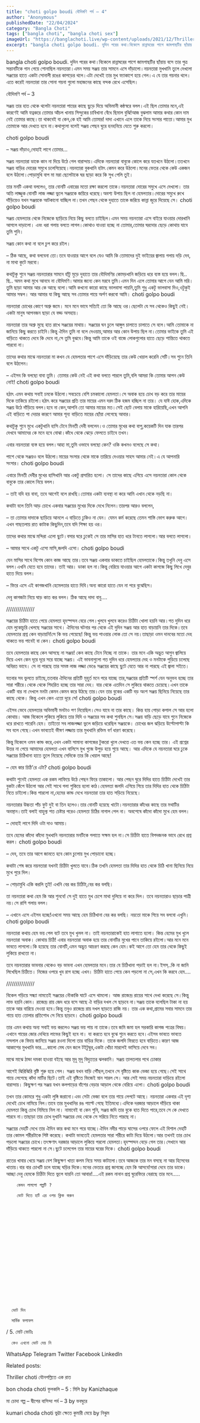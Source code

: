 ```yaml
---
title: "choti golpo boudi বৌদিমণি পর্ব – 4"
author: "Anonymous"
publishedDate: "22/04/2024"
category: "Bangla Choti"
tags: ["bangla choti", "bangla choti sex"]
imageUrl: "https://banglachoti.live/wp-content/uploads/2021/12/Thriller-choti-e1639541758341-150x150.jpg"
excerpt: "bangla choti golpo boudi. দুদিন পরের কথা।বিকেলে রান্নাঘরের পাশে জামগাছটির ছাঁয়ায় বসে তার পুত্র সন্তানটিকে গান গেয়ে শোনাছিল নয়নতারা।এমন সময় সঞ্জয় তার সামনে এসে দাঁড়ালো।নয়নতারা মুখখানি তুলে দেখলো সঞ্জয়ে..."
---
```


bangla choti golpo boudi. দুদিন পরের কথা।বিকেলে রান্নাঘরের পাশে জামগাছটির ছাঁয়ায় বসে তার পুত্র সন্তানটিকে গান গেয়ে শোনাছিল নয়নতারা।এমন সময় সঞ্জয় তার সামনে এসে দাঁড়ালো।নয়নতারা মুখখানি তুলে দেখলো সঞ্জয়ের হাতে একটা সোনালী রঙের কাপড়ের থলে।এটা দেখেই তার মুখ ফ্যাকাশে হয়ে গেল।এ যে তার গয়নার থলে।এতে করেই নয়নতারা তার সোনা গয়না গুলো মহাজনের কাছে বন্দক রেখে এসেছিল।


বৌদিমণি পর্ব – 3


সঞ্জয় তার হাত থেকে থলেটা নয়নতারা পায়ের কাছে ছুড়ে দিয়ে অভিমানী কন্ঠস্বরে বলল।এই ছিল তোমার মনে,এই কারণেই আমি যত্নকরে তোমার আঁচল খানায় সিন্দুকের চাবিখানা বেঁধে ছিমাল বুঝি!আজ বুঝলাম আমার কথার কোন দাম নেই তোমার কাছে।তা থাকবেই বা কেন,কে হই আমি তোমার! দাদা এখানে এলে তাকে নিয়ে সংসার পাতো।আমার মুখ তোমাকে আর দেখতে হবে না।কথাগুলো বলেই সঞ্জয় পেছন ঘুরে হনহনিয়ে যেতে শুরু করলো।


choti golpo boudi


– সঞ্জয় দাঁড়াও,দোহাই লাগে তোমার…

সঞ্জয় নয়নতারা ডাকে কান না দিয়ে উঠে গেল বারান্দায়।এদিকে নয়নতারা বাবুকে কোলে করে যতখনে উঠলো।ততখনে সঞ্জয় বাড়ির দোরের সমুখে চলেগিয়েছে।নয়নতারা বুকখানি হটাৎ কেমন করে উঠলো।মনের ভেতর থেকে কেউ একজন বলে উঠলো।পোড়ামুখি বাপ মা মরা ছেলেটাকে ঘর ছাড়া করে কি সুখ পেলি তুই।


তার মনটি একথা বললেও, তার বোনটি এবারের মতো রক্ষা করলো তাকে।নয়নতারা দোরের সমুখে এসে দেখলো। তার অতি লাজ্জুক বোনটি লাজ লজ্জা ভুলে সঞ্জয়কে জয়িরে ধরেছে।অবশ্য উপায় ছিল না হেমলতার।দোরের সমুখে রুখে দাঁড়িয়েও যখন সঞ্জয়কে আটকানো যাচ্ছিল না।তখন পেছন থেকে দুহাতে তাকে জরিয়ে কান্না জুরে দিয়েছে সে। choti golpo boudi


সঞ্জয় হেমলতার থেকে নিজেকে ছাড়িয়ে নিয়ে কিছু বলতে চাইছিল।এমন সময় নয়নতারা এসে বাইরে যাওয়ার দোরখানি আগলে দাড়ালো। এবং ধরা গলায় বলতে লাগল।কোথাও যাওয়া হচ্ছে না তোমার,তোমার ঘরদোর ছেড়ে কোথায় যাবে তুমি শুনি।












সঞ্জয় কোন কথা না বলে চুপ করে রইল।


– ঠিক আছে, কথা বলবেনা তো।তবে যাওয়ার আগে বলে যেও আমি কি তোমাদের দুই ভাইয়ের জ্বালায় গলায় দড়ি দেব, না মাথা কুটে মরবো।


কথাটুকু শুনে সঞ্জয় নয়নতারার সামনে হাঁটু মুড়ে দুহাতে তার বৌদিমণির কোমড়খানি জড়িয়ে ধরে ব্যস্ত হয়ে বলল।ছি.. ছি.. অমন কথা মুখে আনবে না বৌদিমণি।আমার জন্যে কেন মরবে তুমি।এমন দিন এলে তোমার আগে যেন আমি মরি।তুমি ছাড়া আমার আর কে আছে বলো।আমি কখনো কারো কাছে ভালবাসা পায়নি,তুমি শুধু একটু ভালবাসা দিও,ওটুকুই আমার সম্বল। আর আমার যা কিছু আছে সব তোমার পায়ে অর্পণ করবো আমি। choti golpo boudi


নয়নতারা চোখের কোণে অশ্রু জমে। মনে মনে ভাবে সত্যিই তো কি আছে ওর।ছেলেটা যে সব থেকেও কিছুই নেই। একটা মানুষ আপনজন ছাড়া যে বড্ড অসহায়।


নয়নতারা তার অশ্রু মুছে হাত রাখে সঞ্জয়ের মাথায়। সঞ্জয়ের ঘন চুলে আঙ্গুল চালাতে চালাতে সে বলে।আমি তোমাকে না জানিয়ে কিছু করতে চাইনি।কিন্তু ঐদিন তুমি না বলে দেওয়ায়,আমার আর কোন উপায় ছিল না।তোমার ভাইকে তুমি এই বাড়িতে থাকতে দেবে কি দেবে না,সে তুমি বুঝবে।কিন্তু আমি তাকে ওই বাজে লোকগুলোর হাতে ছেড়ে শান্তিতে থাকতে পারবো না।


তাদের কথার মাঝে নয়নতারা মা কখন যে হেমলতার পাশে এসে দাঁড়িয়েছে তার কেউ খেয়াল করেনি সেটি।সব শুনে তিনি বলে উঠলেন।


– এইসব কি বলছো বাবা তুমি। তোমার কেউ নেই এই কথা বলতে পারলে তুমি,বলি আমরা কি তোমার আপন কেউ নোই! choti golpo boudi


হঠাৎ এমন কথায় সবাই চমকে উঠলো।সবচেয়ে বেশি চমকালো হেমলতা।সে অবাক হয়ে চোখ বড় করে তার মায়ের দিকে তাকিয়ে রইলো।হঠাৎ করে সঞ্জয়ের প্রতি তার মায়ের এমন দরদ ঠিক হজম হচ্ছিল না তার। যে যাঈ হোক,এদিকে সঞ্জয় উঠে দাঁড়িয়ে বলল।হবে না কেন,আপনি তো আমার মায়ের মত।সেই ছোট বেলায় মাকে হারিয়েছি,এখন আপনি এই বাড়িতে পা দেয়ার কারণে আমার শূন্য বাড়িতে মায়ের ছোঁয়া লেগেছে আবার।


কথাটুকু শুনে মুখে একটুখানি হাসি টেনে মিনতী দেবী বললেন।ও তোমার মুখের কথা বাপু,কয়েকটি দিন যাক তারপর দেখবে আমাদের কে মনে হবে বোঝা।কাঁধে থেকে ঝেড়ে ফেলতে চাইবে তখন।


এবার নয়নতারা ব‍্যস্ত হয়ে বলল।আহা মা,তুমি ওভাবে বলছো কেন? ওকি কখনও বলেছে সে কথা।


পাশে থেকে সঞ্জয়ও বলে উঠলো।মায়ের সংসার থেকে মাকে তারিয়ে দেওয়ার সাহস আমার নেই।এ যে আপনারি সংসার। choti golpo boudi


এবারে মিনতী দেবীর মুখের হাসিখানি আর একটু প্রসারিত হলো। সে তাদের কাছে এগিয়ে এসে নয়নতারা কোল থেকে বাবুকে তার কোলে নিয়ে বলল।


– তাই যদি হয় বাবা, তবে আগেই বলে রাখছি।তোমার একটা ব‍্যবস্থা না করে আমি এখান থেকে নড়ছি না।


কথাটা বলে তিনি আড় চোখে একবার সঞ্জয়ের মুখের দিকে দেখে নিলেন।তারপর আরও বললেন,


– তা তোমার দাদাকে ছাড়িয়ে আনলে এ বাড়িতে ঢুকিও না যেন। যেমন কর্ম করেছে তেমন শাস্তি ভোগ করুক আগে।এখন গাছতলায় রাত কাটাক কিছুদিন,তবে যদি শিক্ষা হয় ওর।


তাদের কথার মাঝে মন্দিরা এলো ছুটে।বসার ঘরে ঢুকেই সে তার মাসির হাত ধরে টানতে লাগলো।আর বলতে লাগলো।


– আমার সাথে একটু এসো মাসি,জলদি এসো। choti golpo boudi


যেন মাসির সাথে বিশেষ কোন কাজ আছে তার।তবে সঞ্জয় একবার ডাকতে চাইছিল হেমলতাকে।কিন্তু তখুনি দেবু এসে বলল।এখনি যেতে হবে তাদের। তাই আর। ডাকা হল না।কিন্তু বেরিয়ে যাওয়ার আগে একটা কাগজে কিছু লিখে দেবুর হাতে দিয়ে বলল।


– ফিরে এসে এই কাগজখানি হেমেলতার হাতে দিবি।অন‍্য কারো হাতে যেন না পরে বুঝেছিস।


দেবু কাগজটা নিয়ে ঘাড় কাত কর বলল। ঠিক আছে দাদা বাবু….


///////////////


সঞ্জয়ের চিঠিটা হাতে পেয়ে হেমলতা হৃদস্পন্দন বেরে গেল।খুলবে খুলবে করেও চিঠিটা খোলা হয়নি আর।গত দুদিন ধরে হেম লুকোচুরি খেলছে সঞ্জয়ের সাথে। ঐদিনের ঘটনার পর থেকে এই দুদিন সঞ্জয় আর হাত বাড়ায়নি তার দিকে।তবে হেমলতার প্রশ্ন কেন বাড়ায়নি!সে কি ভয় পেয়েছে! কিন্তু ভয় পাওয়ার লোক তো সে নয়।তাছাড়া ওমন দানবের মতো দেহ থাকতে ভয় পাবেই বা কেন। choti golpo boudi


তবে হেমলতার কাছে কেন আসছে না সঞ্জয়! কেন কাছে টেনে নিচ্ছে না তাকে। তার মনে একি অদ্ভুত আগুন জ্বালিয়ে দিয়ে এখন কেন দূরে দূরে সরে যাচ্ছে সঞ্জয়। এই ভাবনাগুলো গত দুদিন ধরে হেমলতার দেহ ও মনটাকে পুড়িয়ে চলেছে অবিরত ভাবে। সে না পারছে তার সমস্ত লাজ লজ্জা ভেঙে সঞ্জয়ের কাছে ছুটে যেতে আর না পারছে এই জ্বালা সইতে।


যতবার সব ভুলতে চাইছে,ততবার ঐদিনের প্রতিটি মূহুর্ত মনে পরে যাচ্ছে তার,সঞ্জয়ের প্রতিটি স্পর্শ যেন অনুভব হচ্ছে তার সারা শরীরে।থেকে থেকে শিহরিত হচ্ছে তার সারা দেহ। যার থেকে এতদিন সে লুকিয়ে থাকতে চেয়েছে।এখন তাকে একটি বার না দেখলে মনটা কেমন কেমন করে উঠছে তার।যেন তার বুকের একটি বড় অংশ সঞ্জয় ছিনিয়ে নিয়েছে তার কাছে থেকে। কিন্তু এখন কেন এতো দূরে সে! choti golpo boudi


এইসব ভেবে হেমলতার অভিমানী মনটাও পণ নিয়েছিল।সেও যাবে না তার কাছে। কিন্ত হায় পোড়া কপাল সে আর হলো কোথায়। আজ বিকেলে লুকিয়ে লুকিয়ে তার দিদি ও সঞ্জয়ের সব কথা শুনছিল সে।সঞ্জয় বাড়ি ছেড়ে যাবে শুনে নিজেকে ধরে রাখতে পারেনি হেম। তাইতো সব লাজলজ্জা ভুলে জড়িয়ে ধরেছিল সঞ্জয়কে। চোখের জল ঝড়িয়ে উল্টোপাল্টা কি সব বলে গেছে।এখন ভাবতেই ভীষণ লজ্জায় তার মুখখানি রক্তিম বর্ণ ধারণ করেছে।


কিন্তু বিকেলে ওমন কান্ড করে,এখন একটা সামান্য কাগজের টুকরো খুলে দেখতে এত ভয় কেন হচ্ছে তার। এই প্রশ্নের উত্তর না পেয়ে আমাদের হেমলতা এখন বালিসে মুখ গুজে উপুড় হয়ে শুয়ে আছে। আর এদিকে যে নয়নতারা ঘরে ঢুকে সঞ্জয়ের চিঠিখানা হাতে তুলে নিয়েছে সেদিকে তার কি খেয়াল আছে!


– হেম কার চিঠি’রে এটা? choti golpo boudi


কথাটা শুনেই হেমলতা এক রকম লাফিয়ে উঠে পেছন ফিরে তাকালো। আর পেছন ঘুরে দিদির হাতে চিঠিটা দেখেই তার বুকটা কেঁপে উঠলো আর সেই সাথে গলা শুকিয়ে হলো কাঠ।হেমলতা জলদি এগিয়ে গিয়ে তার দিদির হাত থেকে চিঠিটা নিতে চাইলো।কিন্ত পারলো না,হেমের কান্ড দেখে নয়নতারা তার হাত সড়িয়ে নিয়েছে।


নয়নতারার উচ্চতা পাঁচ ফুট দুই বা তিন হলেও।তার বোনটি হয়েছে খাটো।নয়নতারার কাঁধের কাছে তার মথাটির অবস্থান।তাই বলাই বাহুল্য শত চেষ্টার পরেও হেমলতা চিঠির নাগাল পেল না। অবশেষে কাঁদো কাঁদো মুখে হেম বলল।


– দোহাই লাগে দিদি ওটা দাও আমায়।


তবে হেমের কাঁদো কাঁদো মুখখানি নয়নতারার মনটিকে গলাতে সক্ষম হল না।সে চিঠিটা হাতে বিপদজনক ভাবে রেখে প্রশ্ন করল। choti golpo boudi


– দেব, তবে তার আগে জানতে হবে কোন চুলোয় মুখ পোড়ানো হচ্ছে।


কথাটা শেষ করে নয়নতারা যখনই চিঠিটা খুলতে যাবে।ঠিক তখনি হেমলতা তার দিদির হাত থেকে চিঠি খানা ছিনিয়ে নিয়ে মুখে পুরে দিল।


– পোড়ামুখি একি করলি তুই! এখনি বের কর চিঠিটা,বের কর বলছি।


তা নয়নতারা কথা হেম কি আর শুনবে! সে দুই হাতে মুখ চেপে মাথা দুলিয়ে না করে দিল। তবে নয়নতারাও ছাড়ার পাত্রী নয়।সে রাগি গলায় বলল।


– এখানে এসে এইসব হচ্ছে!এখনো সময় আছে হেম চিঠিখানা বের কর বলছি। নয়তো মাকে গিয়ে সব বলবো এখুনি। choti golpo boudi


নয়নতারা কথায় হেম ভয় পেল বটে তবে মুখ খুলল না। তাই নয়নতারাকেই হাত লাগাতে হলো। কিন্ত হেমের মুখ খুলে নয়নতারা অবাক। কোথায় চিঠি! এবার নয়নতারা অবাক হয়ে তার বোনটির মুখের পানে তাকিয়ে রইলো।আর মনে মনে ভাবতে লাগলো।কি হয়েছে তার বোনটি,এমন অদ্ভুত আচরণ করছে কেন হেম।কই আগে তো হেম তার থেকে কিছুই লুকিয়ে রাখতো না।


তবে নয়নতারার ভাবনার থেকেও বড় ভাবনা এখন হেমলতার মনে।তার যে চিঠিখানা পড়াই হল না।ইসস্..কি না জানি লিখেছিল চিঠিতে। নিজের ওপরে খুব রাগ হচ্ছে এখন। চিঠিটা হাতে পেয়ে কেন পড়লো না সে,এখন কি করবে হেম….


///////////////


বিকেল গড়িয়ে সন্ধ্যা নামতেই সঞ্জয়ের নৌকাকি ঘাটে এসে থামলো। আজ রাজেন্দ্র রায়ের সাথে দেখা করেছে সে।কিন্তু লাভ হয়নি কোন। রাজেন্দ্র রায় জেদ ধরে বসে আছে ঐ বাড়ির দখল সে ছাড়বে না।সঞ্জয় তাকে বলেছিল টাকা না হয় তাকে আর বারিয়ে দেওয়া হবে।কিন্তু তবুও রাজেন্দ্র রায় দখল ছাড়তে রাজি নয়। তার এক কথা,গ্রামের সবার সামনে তার গায়ে হাত তোলার প্রতিশোধ সে নিয়ে ছাড়বে। choti golpo boudi


তার এমন কথায় অন‍্য সবাই ভয় করলেও সঞ্জয় ভয় পায় না তাকে।তবে জমি জমা হল সরকারি কাগজ পত্রের বিষয়।এখানে গায়ের জোর দেখিয়ে লাভের কিছুই হবে না। যা করতে হবে বুঝে শুনে করতে হবে।এইসব ভাবতে ভাবতে নন্দলাল কে বিদায় জানিয়ে সঞ্জয় রওনা দিলো তার বাড়ির দিকে। তাকে জলদি ফিরতে হবে বাড়িতে।কারণ আজ আকাশের মুখখানি ভার….কালো মেঘ যেন জলে টইটুম্বুর,একটা খোঁচা মারলেই ভাসিয়ে দেবে সব।


মাঝে মাঝে ঠান্ডা দমকা হাওয়া বইছে আর মৃদু মৃদু বিদ্যুতের ঝলকানি। সঞ্জয় তালতলার পথে ঢোকার

আগেই ঝিরিঝিরি বৃষ্টি শুরু হয়ে গেল। সঞ্জয় যখন বাড়ি পৌঁছল,তখনে সে বৃষ্টিতে কাক ভেজা হয়ে গেছে।সেই সাথে গায়ে লেগেছে কাঁদা মাটির ছিটে।তাই এই বৃষ্টিতে ভিজেই স্নান সারল সে। আর সেই সময় নয়নতারা দাড়িয়ে রইলো বারান্দায়। কিছুক্ষণ পর সঞ্জয় যখন কলপাড়ের বাঁশের বেড়ার আড়াল থেকে বেরিয়ে এলো। choti golpo boudi


তখন তার কোমরে শুধু একটা লুঙ্গি জরানো।এবং সেটা ভেজা বলে তার গায়ে লেপটে আছে। নয়নতারা একবার এই দৃশ্য  দেখেই চোখ নামিয়ে নিল।তাবে তার মুখখানির রঙ পাল্টে গেছে ইতিমধ্যে।এদিকে দরজার আড়ালে দাঁড়িয়ে থাকা হেমলতা কিন্তু চোখ নিমিয়ে নিল না। নামাবেই বা কেন শুনি, সঞ্জয় জদি তার বুকে হাত দিতে পারে,তবে সে কে দেখতে পারবে না।তাছাড়া তার চোখ দুখানি সঞ্জয়ের দেহ থেকে সে সরিয়ে নিতে পারছে না।


সঞ্জয়ের দেহটি দেখে তার ঐদিন কার কথা মনে পরে যাচ্ছে।ঐদিন নদীর পাড়ে ঘাসের ওপরে ফেলে এই বিশাল দেহটি তার কোমল শরীরটাকে পিষ্ট করেছে। কথাটা ভাবতেই হেমলতার সারা শরীরে কাটা দিয়ে উঠলো।আর তখনই তার চোখ পড়লো সঞ্জয়ের চোখে।তৎক্ষণাৎ দরজার আড়ালে লুকিয়ে পরলো হেমলতা।হৃদস্পন্দন বেড়ে গেল তার।সেখানে আর দাঁড়িয়ে থাকতে পারলো না সে।ছুটে চলেগেল তার মায়ের ঘরের দিকে। choti golpo boudi


রাতের খাবার খেয়ে সঞ্জয় বেশ কিছুক্ষণ খাতা কলম নিয়ে সময় কাটালো।তবে আজকে তার মন বসছে না আর হিসেবের খাতায়।বার বার চোখটি চলে যাচ্ছে ঘড়ির দিকে।মনের ভেতরে প্রশ্ন জাগচ্ছে হেম কি আসবে!সারা দেবে তার ডাকে।আচ্ছা দেবু হেমকে চিঠিটা দিতে ভুলে যায়নি তো আবার!….এই রকম নানান প্রশ্ন ঘুরেফিরে বেরাছে তার মনে…..


 
 
 
        কেমন লাগলো গল্পটি ?      
 
        ভোট দিতে হার্ট এর ওপর ক্লিক করুন      
 
 
 
 
 
 
 
 
 
 
 
 
 
 
 
 
 
 
 
 
 
      ভোট দিন    
 
      সার্বিক ফলাফল 
 / 5. মোট ভোটঃ 
 
 
      কেও এখনো ভোট দেয় নি    
 
 
 
 
WhatsApp
Telegram
Twitter
Facebook
LinkedIn




Related posts:






Thriller choti যৌনপল্লিতে এক রাত




bon choda choti ফুলকলি – 5 : মিলি​​​ by Kanizhaque




মা চোদা গল্প – দ্বীপের বাসিন্দা পর্ব – 3 by ভবঘুরে




kumari choda choti ভুট্টা ক্ষেতে কুমারী মেয়ে by নিঝুম
